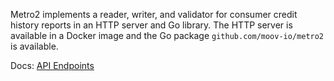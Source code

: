Metro2 implements a reader, writer, and validator for consumer credit history reports in an HTTP server and Go library. The HTTP server is available in a Docker image and the Go package `github.com/moov-io/metro2` is available.

Docs: [API Endpoints](https://moov-io.github.io/metro2/api/)
